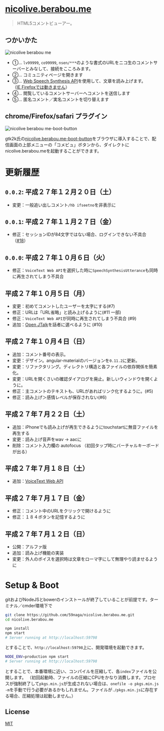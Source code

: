 # [nicolive.berabou.me](http://nicolive.berabou.me/)

> HTML5コメントビューアー。

## つかいかた

![nicolive berabou me](https://cloud.githubusercontent.com/assets/1548478/8642348/eee1d1ae-295d-11e5-8be8-741b4bcf08bd.png)

* ①… `lv99999`, `co99999`, `nsen/***`のような書式のURLをニコ生のコメントサーバーとみなして、接続をこころみます。
* ②… コミュニティページを開きます
* ③… [Web Speech Synthesis API](http://qiita.com/kyota/items/da530ad22733b644518a)を使用して、文章を読み上げます。（[IE,Firefoxでは動きません](http://caniuse.com/#feat=web-speech)）
* ④… 閲覧しているコメントサーバーへコメントを送信します
* ⑤… 匿名コメント／実名コメントを切り替えます

## chrome/Firefox/safari プラグイン

![nicolive berabou me-boot-button](https://cloud.githubusercontent.com/assets/1548478/8642349/eee2f638-295d-11e5-9070-bc202cf4da25.png)

gtk2k氏の[nicolive.berabou.me-boot-button](https://github.com/gtk2k/nicolive.berabou.me-boot-button)をブラウザに導入することで、配信画面の上部メニューの「コメビュ」ボタンから、ダイレクトにnicolive.berabou.meを起動することができます。

# 更新履歴

`0.0.2`: 平成２７年１２月２０日（土）
---
* 変更：一般追い出しコメント`/hb ifseetno`を非表示に

`0.0.1`: 平成２７年１１月２７日（金）
---
* 修正：セッションIDが84文字ではない場合、ログインできない不具合（[#18](https://github.com/59naga/nicolive.berabou.me/issues/18)）

`0.0.0`: 平成２７年１０月６日（火）
---
* 修正：`VoiceText Web API`を選択した時に`SpeechSynthesisUtterance`も同時に再生されてしまう不具合

平成２７年１０月５日（月）
---
* 変更：初めてコメントしたユーザーを太字にする(#7)
* 修正：URLは「URL省略」と読み上げるように(#11 一部)
* 修正：`VoiceText Web API`が同時に再生されてしまう不具合 (#9)
* 追加：[Open JTalk](https://github.com/59naga/openjtalk.berabou.me)を話者に選べるように (#10)

平成２７年１０月４日（日）
---
* 追加：コメント番号の表示。
* 変更：デザイン。angular-materialのバージョンを`0.11.2`に更新。
* 変更：リファクタリング。ディレクトリ構造と各ファイルの依存関係を簡素化。
* 変更：URLを開くさいの確認ダイアログを廃止。新しいウィンドウを開くように。
* 修正：主コメントのテキストも、URLがあればリンク化するように。(#5)
* 修正：読み上げ＞感情レベルが保存されない(#6)

平成２７年７月２２日（土）
---
* 追加：iPhoneでも読み上げが再生できるようにtouchstartに無音ファイルを再生する
* 変更：読み上げ音声をwav -> aacに
* 削除：コメント入力欄の autofocus （初回タップ時にバーチャルキーボードが出る）

平成２７年７月１８日（土）
---
* 追加：[VoiceText Web API](https://cloud.voicetext.jp/webapi)

平成２７年７月１７日（金）
---
* 修正：コメント中のURLをクリックで開けるように
* 修正：１８４ボタンを記憶するように

平成２７年７月１２日（日）
---
* 公開：アルファ版
* 追加：読み上げ機能の実装
* 変更：外人のボイスを選択時は文章をローマ字にして無理やり読ませるように

# Setup & Boot

gitおよびNodeJSとbowerのインストールが終了していることが前提です。ターミナル／cmder環境下で

```bash
git clone https://github.com/59naga/nicolive.berabou.me.git
cd nicolive.berabou.me

npm install
npm start
# Server running at http://localhost:59798
```

とすることで、`http://localhost:59798`上に、開発環境を起動できます。

```bash
NODE_ENV=production npm start
# Server running at http://localhost:59798
```

とすることで、本番環境に近い、コンパイルを圧縮して、各`index`ファイルを公開します。
（初回起動時、ファイルの圧縮にCPUをかなり消費します。プロセスが強制終了して`pkgs.min.js`が生成されない場合は、`onefile -o pkgs.min.js -m`を手動で行う必要があるかもしれません。ファイルが`./pkgs.min.js`に存在する場合、圧縮処理は起動しません。）

License
---
[MIT][License]

[License]: http://59naga.mit-license.org/
